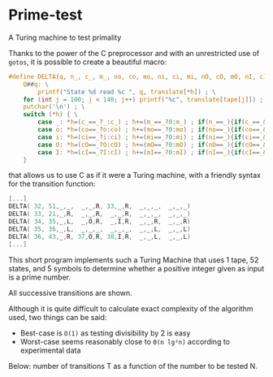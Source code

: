 # Prime-test
A Turing machine to test primality

Thanks to the power of the C preprocessor and with an unrestricted use of `gotos`, it is possible to create a beautiful macro:
```c
#define DELTA(q, n_, c_, m_, no, co, mo, ni, ci, mi, nO, cO, mO, nI, cI, mI) \
    Q##q: \
        printf("State %d read %c ", q, translate[*h]) ; \
    for (int j = 100; j < 140; j++) printf("%c", translate[tape[j]]) ; \
    putchar('\n') ; \
	switch (*h) { \
        case _: *h=(c_==_?_:c_) ; h+=(m_==_?0:m_) ; if(n_==_){if(c_==_&&m_==_){goto Q_;}else{goto Q##q;}}else{goto Q##n_;} \
        case o: *h=(co==_?o:co) ; h+=(mo==_?0:mo) ; if(no==_){if(co==_&&mo==_){goto Q_;}else{goto Q##q;}}else{goto Q##no;} \
        case i: *h=(ci==_?i:ci) ; h+=(mi==_?0:mi) ; if(ni==_){if(ci==_&&mi==_){goto Q_;}else{goto Q##q;}}else{goto Q##ni;} \
        case O: *h=(cO==_?O:cO) ; h+=(mO==_?0:mO) ; if(nO==_){if(cO==_&&mO==_){goto Q_;}else{goto Q##q;}}else{goto Q##nO;} \
        case I: *h=(cI==_?I:cI) ; h+=(mI==_?0:mI) ; if(nI==_){if(cI==_&&mI==_){goto Q_;}else{goto Q##q;}}else{goto Q##nI;} \
    }
```
that allows us to use C as if it were a Turing machine, with a friendly syntax for the transition function:
```c
[...]
DELTA( 32, 51,_,_,  _,_,R, 33,_,R,  _,_,_,  _,_,_)
DELTA( 33, 21,_,R,  _,_,R,  _,_,R,  _,_,_,  _,_,_)
DELTA( 34, 35,_,L,  _,O,R,  _,I,R,  _,_,R,  _,_,R)
DELTA( 35, 36,_,L,  _,_,_,  _,_,_,  _,_,L,  _,_,L)
DELTA( 36, 43,_,R, 37,O,R, 38,I,R,  _,_,L,  _,_,L)
[...]
```

This short program implements such a Turing Machine that uses 1 tape, 52 states, and 5 symbols to determine whether a positive integer given as input is a prime number.

All successive transitions are shown.

Although it is quite difficult to calculate exact complexity of the algorithm used, two things can be said:

- Best-case is `O(1)` as testing divisibility by 2 is easy
- Worst-case seems reasonably close to `Θ(n lg²n)` according to experimental data

Below: number of transitions T as a function of the number to be tested N.
